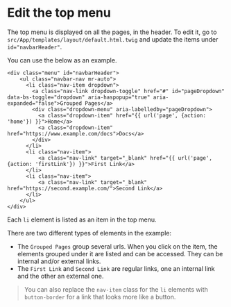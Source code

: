 # Edit the top menu

The top menu is displayed on all the pages, in the header.
To edit it, go to `src/App/templates/layout/default.html.twig` and update the items under `id="navbarHeader"`.

You can use the below as an example.

```twig
<div class="menu" id="navbarHeader">
    <ul class="navbar-nav mr-auto">
      <li class="nav-item dropdown">
        <a class="nav-link dropdown-toggle" href="#" id="pageDropdown" data-bs-toggle="dropdown" aria-haspopup="true" aria-expanded="false">Grouped Pages</a>
        <div class="dropdown-menu" aria-labelledby="pageDropdown">
          <a class="dropdown-item" href="{{ url('page', {action: 'home'}) }}">Home</a>
          <a class="dropdown-item" href="https://www.example.com/docs">Docs</a>
        </div>
      </li>
      <li class="nav-item">
          <a class="nav-link" target="_blank" href="{{ url('page', {action: 'firstLink'}) }}">First Link</a>
      </li>
      <li class="nav-item">
          <a class="nav-link" target="_blank" href="https://second.example.com/">Second Link</a>
      </li>
    </ul>
</div>
```

Each `li` element is listed as an item in the top menu.

There are two different types of elements in the example:

- The `Grouped Pages` group several urls.
When you click on the item, the elements grouped under it are listed and can be accessed.
They can be internal and/or external links.
- The `First Link` and `Second Link` are regular links, one an internal link and the other an external one.

> You can also replace the `nav-item` class for the `li` elements with `button-border` for a link that looks more like a button.
